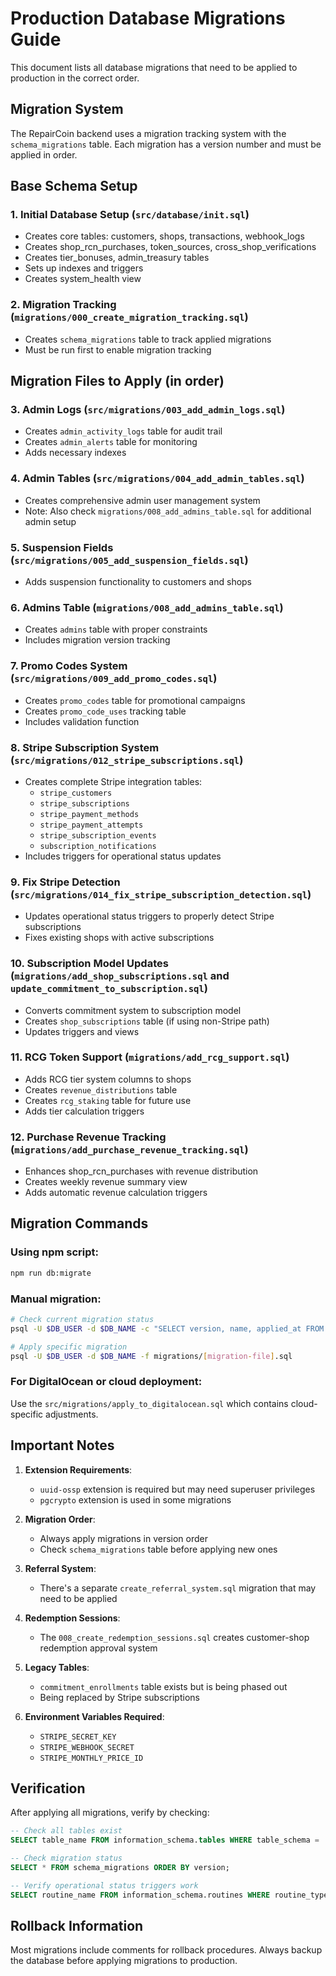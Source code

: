# Production Database Migrations Guide

This document lists all database migrations that need to be applied to production in the correct order.

## Migration System

The RepairCoin backend uses a migration tracking system with the `schema_migrations` table. Each migration has a version number and must be applied in order.

## Base Schema Setup

### 1. Initial Database Setup (`src/database/init.sql`)
- Creates core tables: customers, shops, transactions, webhook_logs
- Creates shop_rcn_purchases, token_sources, cross_shop_verifications
- Creates tier_bonuses, admin_treasury tables
- Sets up indexes and triggers
- Creates system_health view

### 2. Migration Tracking (`migrations/000_create_migration_tracking.sql`)
- Creates `schema_migrations` table to track applied migrations
- Must be run first to enable migration tracking

## Migration Files to Apply (in order)

### 3. Admin Logs (`src/migrations/003_add_admin_logs.sql`)
- Creates `admin_activity_logs` table for audit trail
- Creates `admin_alerts` table for monitoring
- Adds necessary indexes

### 4. Admin Tables (`src/migrations/004_add_admin_tables.sql`)
- Creates comprehensive admin user management system
- Note: Also check `migrations/008_add_admins_table.sql` for additional admin setup

### 5. Suspension Fields (`src/migrations/005_add_suspension_fields.sql`)
- Adds suspension functionality to customers and shops

### 6. Admins Table (`migrations/008_add_admins_table.sql`)
- Creates `admins` table with proper constraints
- Includes migration version tracking

### 7. Promo Codes System (`src/migrations/009_add_promo_codes.sql`)
- Creates `promo_codes` table for promotional campaigns
- Creates `promo_code_uses` tracking table
- Includes validation function

### 8. Stripe Subscription System (`src/migrations/012_stripe_subscriptions.sql`)
- Creates complete Stripe integration tables:
  - `stripe_customers`
  - `stripe_subscriptions`
  - `stripe_payment_methods`
  - `stripe_payment_attempts`
  - `stripe_subscription_events`
  - `subscription_notifications`
- Includes triggers for operational status updates

### 9. Fix Stripe Detection (`src/migrations/014_fix_stripe_subscription_detection.sql`)
- Updates operational status triggers to properly detect Stripe subscriptions
- Fixes existing shops with active subscriptions

### 10. Subscription Model Updates (`migrations/add_shop_subscriptions.sql` and `update_commitment_to_subscription.sql`)
- Converts commitment system to subscription model
- Creates `shop_subscriptions` table (if using non-Stripe path)
- Updates triggers and views

### 11. RCG Token Support (`migrations/add_rcg_support.sql`)
- Adds RCG tier system columns to shops
- Creates `revenue_distributions` table
- Creates `rcg_staking` table for future use
- Adds tier calculation triggers

### 12. Purchase Revenue Tracking (`migrations/add_purchase_revenue_tracking.sql`)
- Enhances shop_rcn_purchases with revenue distribution
- Creates weekly revenue summary view
- Adds automatic revenue calculation triggers

## Migration Commands

### Using npm script:
```bash
npm run db:migrate
```

### Manual migration:
```bash
# Check current migration status
psql -U $DB_USER -d $DB_NAME -c "SELECT version, name, applied_at FROM schema_migrations ORDER BY version;"

# Apply specific migration
psql -U $DB_USER -d $DB_NAME -f migrations/[migration-file].sql
```

### For DigitalOcean or cloud deployment:
Use the `src/migrations/apply_to_digitalocean.sql` which contains cloud-specific adjustments.

## Important Notes

1. **Extension Requirements**: 
   - `uuid-ossp` extension is required but may need superuser privileges
   - `pgcrypto` extension is used in some migrations

2. **Migration Order**: 
   - Always apply migrations in version order
   - Check `schema_migrations` table before applying new ones

3. **Referral System**: 
   - There's a separate `create_referral_system.sql` migration that may need to be applied

4. **Redemption Sessions**: 
   - The `008_create_redemption_sessions.sql` creates customer-shop redemption approval system

5. **Legacy Tables**:
   - `commitment_enrollments` table exists but is being phased out
   - Being replaced by Stripe subscriptions

6. **Environment Variables Required**:
   - `STRIPE_SECRET_KEY`
   - `STRIPE_WEBHOOK_SECRET`
   - `STRIPE_MONTHLY_PRICE_ID`

## Verification

After applying all migrations, verify by checking:
```sql
-- Check all tables exist
SELECT table_name FROM information_schema.tables WHERE table_schema = 'public' ORDER BY table_name;

-- Check migration status
SELECT * FROM schema_migrations ORDER BY version;

-- Verify operational status triggers work
SELECT routine_name FROM information_schema.routines WHERE routine_type = 'FUNCTION' AND routine_schema = 'public';
```

## Rollback Information

Most migrations include comments for rollback procedures. Always backup the database before applying migrations to production.